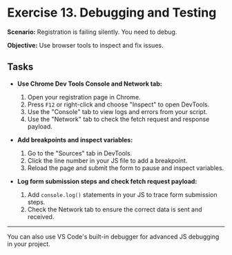 # Exercise 13. Debugging and Testing

**Scenario:** Registration is failing silently. You need to debug.

**Objective:** Use browser tools to inspect and fix issues.

## Tasks

- **Use Chrome Dev Tools Console and Network tab:**
  1. Open your registration page in Chrome.
  2. Press `F12` or right-click and choose "Inspect" to open DevTools.
  3. Use the "Console" tab to view logs and errors from your script.
  4. Use the "Network" tab to check the fetch request and response payload.

- **Add breakpoints and inspect variables:**
  1. Go to the "Sources" tab in DevTools.
  2. Click the line number in your JS file to add a breakpoint.
  3. Reload the page and submit the form to pause and inspect variables.

- **Log form submission steps and check fetch request payload:**
  1. Add `console.log()` statements in your JS to trace form submission steps.
  2. Check the Network tab to ensure the correct data is sent and received.

---

You can also use VS Code's built-in debugger for advanced JS debugging in your project. 
